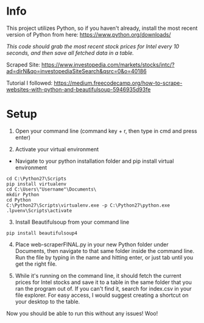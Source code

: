 # Info

This project utilizes Python, so if you haven't already, install the most recent version of Python from here: https://www.python.org/downloads/

*_This code should grab the most recent stock prices for Intel every 10 seconds, and then save all fetched data in a table._*

Scraped Site: https://www.investopedia.com/markets/stocks/intc/?ad=dirN&qo=investopediaSiteSearch&qsrc=0&o=40186

Tutorial I followed: https://medium.freecodecamp.org/how-to-scrape-websites-with-python-and-beautifulsoup-5946935d93fe

# Setup
1. Open your command line (command key + r, then type in cmd and press enter)

2. Activate your virtual environment 
  - Navigate to your python installation folder and pip install virtual environment
  
  ```
  cd C:\Python27\Scripts
  pip install virtualenv
  cd C:\Users\"Username"\Documents\
  mkdir Python
  cd Python
  C:\Python27\Scripts\virtualenv.exe -p C:\Python27\python.exe
  .lpvenv\Scripts\activate
  ```
  
3. Install Beautifulsoup from your command line
  ```
  pip install beautifulsoup4
  
  ```
4. Place web-scraperFINAL.py in your new Python folder under Documents, then navigate to that same folder inside the command line. Run the file by typing in the name and hitting enter, or just tab until you get the right file.

5. While it's running on the command line, it should fetch the current prices for Intel stocks and save it to a table in the same folder that you ran the program out of. If you can't find it, search for index.csv in your file explorer. For easy access, I would suggest creating a shortcut on your desktop to the table.

Now you should be able to run this without any issues! Woo!
